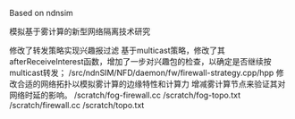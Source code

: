 Based on ndnsim

模拟基于雾计算的新型网络隔离技术研究

修改了转发策略实现兴趣报过滤
  基于multicast策略，修改了其afterReceiveInterest函数，增加了一步对兴趣包的检查，以确定是否继续按multicast转发；
  /src/ndnSIM/NFD/daemon/fw/firewall-strategy.cpp/hpp
修改合适的网络拓扑以模拟雾计算的边缘特性和计算力
  增减雾计算节点来验证其对网络时延的影响。
  /scratch/fog-firewall.cc  /scratch/fog-topo.txt
  /scratch/firewall.cc      /scratch/topo.txt
  